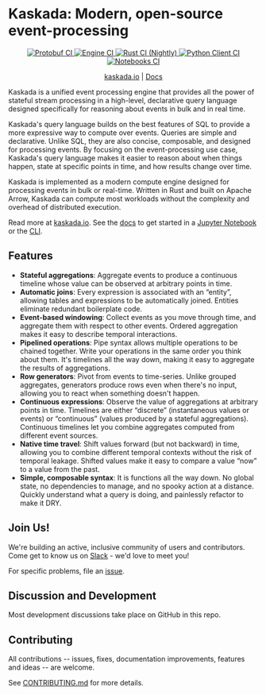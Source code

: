 
# Kaskada: Modern, open-source event-processing

<p align="center">
  <a href="https://github.com/kaskada-ai/kaskada/actions/workflows/ci_proto.yml">
    <img src="https://github.com/kaskada-ai/kaskada/actions/workflows/ci_proto.yml/badge.svg" alt="Protobuf CI" style="max-width: 100%;">
  </a>
  <a href="https://github.com/kaskada-ai/kaskada/actions/workflows/ci_engine.yml">
    <img src="https://github.com/kaskada-ai/kaskada/actions/workflows/ci_engine.yml/badge.svg" alt="Engine CI" style="max-width: 100%;">
  </a>
  <a href="https://github.com/kaskada-ai/kaskada/actions/workflows/ci_with_rust_nightly.yml">
    <img src="https://github.com/kaskada-ai/kaskada/actions/workflows/ci_with_rust_nightly.yml/badge.svg" alt="Rust CI (Nightly)" style="max-width: 100%;">
  </a>
  <a href="https://github.com/kaskada-ai/kaskada/actions/workflows/ci_client_python.yml">
    <img src="https://github.com/kaskada-ai/kaskada/actions/workflows/ci_client_python.yml/badge.svg" alt="Python Client CI" style="max-width: 100%;">
  </a>
  <a href="https://github.com/kaskada-ai/kaskada/actions/workflows/ci_notebooks.yml">
    <img src="https://github.com/kaskada-ai/kaskada/actions/workflows/ci_notebooks.yml/badge.svg" alt="Notebooks CI" style="max-width: 100%;">
  </a>
</p>

<p align="center">
  <a href="https://kaskada.io">kaskada.io</a>
  |
  <a href="https://kaskada.io/docs-site/">Docs</a>
</p>

Kaskada is a unified event processing engine that provides all the power of stateful stream processing in a high-level, declarative query language designed specifically for reasoning about events in bulk and in real time.

Kaskada's query language builds on the best features of SQL to provide a more expressive way to compute over events. Queries are simple and declarative. Unlike SQL, they are also concise, composable, and designed for processing events. By focusing on the event-processing use case, Kaskada's query language makes it easier to reason about when things happen, state at specific points in time, and how results change over time.

Kaskada is implemented as a modern compute engine designed for processing events in bulk or real-time. Written in Rust and built on Apache Arrow, Kaskada can compute most workloads without the complexity and overhead of distributed execution.

Read more at [kaskada.io](https://kaskada.io).
See the [docs](https://kaskada.io/docs-site/) to get started in a [Jupyter Notebook](https://kaskada.io/docs-site/kaskada/main/getting-started/hello-world-jupyter.html) or the [CLI](https://kaskada.io/docs-site/kaskada/main/getting-started/hello-world-cli.html).

## Features

- **Stateful aggregations**: Aggregate events to produce a continuous timeline whose value can be observed at arbitrary points in time.
- **Automatic joins**: Every expression is associated with an “entity”, allowing tables and expressions to be automatically joined. Entities eliminate redundant boilerplate code.
- **Event-based windowing**: Collect events as you move through time, and aggregate them with respect to other events. Ordered aggregation makes it easy to describe temporal interactions.
- **Pipelined operations**: Pipe syntax allows multiple operations to be chained together. Write your operations in the same order you think about them. It's timelines all the way down, making it easy to aggregate the results of aggregations.
- **Row generators**: Pivot from events to time-series. Unlike grouped aggregates, generators produce rows even when there's no input, allowing you to react when something doesn't happen.
- **Continuous expressions**: Observe the value of aggregations at arbitrary points in time. Timelines are either “discrete” (instantaneous values or events) or “continuous” (values produced by a stateful aggregations). Continuous timelines let you combine aggregates computed from different event sources.
- **Native time travel**: Shift values forward (but not backward) in time, allowing you to combine different temporal contexts without the risk of temporal leakage. Shifted values make it easy to compare a value “now” to a value from the past.
- **Simple, composable syntax**: It is functions all the way down. No global state, no dependencies to manage, and no spooky action at a distance. Quickly understand what a query is doing, and painlessly refactor to make it DRY.

## Join Us!
We're building an active, inclusive community of users and contributors. 
Come get to know us on [Slack](https://join.slack.com/t/kaskada-hq/shared_invite/zt-1t1lms085-bqs2jtGO2TYr9kuuam~c9w) - we'd love to meet you!

For specific problems, file an [issue](https://github.com/kaskada-ai/kaskada/issues).

## Discussion and Development
Most development discussions take place on GitHub in this repo.

## Contributing
All contributions -- issues, fixes, documentation improvements, features and ideas -- are welcome.

See [CONTRIBUTING.md](CONTRIBUTING.md) for more details.